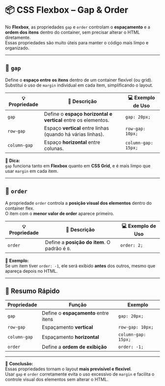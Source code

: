 # 📦 CSS Flexbox – Gap & Order

No **Flexbox**, as propriedades `gap` e `order` controlam o **espaçamento** e a **ordem dos itens** dentro do container, sem precisar alterar o HTML diretamente.  
Essas propriedades são muito úteis para manter o código mais limpo e organizado.

---

## 🧩 `gap`

Define o **espaço entre os itens** dentro de um container flexível (ou grid).  
Substitui o uso de `margin` individual em cada item, simplificando o layout.

| 💡 **Propriedade** | 📝 **Descrição** | 💻 **Exemplo de Uso** |
| ------------------ | ---------------- | --------------------- |
| `gap` | Define o **espaço horizontal e vertical** entre os elementos. | `gap: 20px;` |
| `row-gap` | Espaço **vertical** entre linhas (quando há várias linhas). | `row-gap: 10px;` |
| `column-gap` | Espaço **horizontal** entre colunas. | `column-gap: 15px;` |

📘 **Dica:**  
`gap` funciona tanto em **Flexbox** quanto em **CSS Grid**, e é mais limpo que usar `margin` em cada item.

---

## 🔢 `order`

A propriedade `order` controla a **posição visual dos elementos** dentro do container flex.  
O item com o **menor valor de order** aparece primeiro.

| 💡 **Propriedade** | 📝 **Descrição** | 💻 **Exemplo de Uso** |
| ------------------ | ---------------- | --------------------- |
| `order` | Define a **posição do item**. O padrão é `0`. | `order: 2;` |

📌 **Exemplo:**  
Se um item tiver `order: -1`, ele será exibido **antes** dos outros, mesmo que apareça depois no HTML.

---

## 🧠 Resumo Rápido

| Propriedade | Função | Exemplo |
| ------------ | ------- | -------- |
| `gap` | Define o **espaçamento** entre itens | `gap: 20px;` |
| `row-gap` | Espaçamento **vertical** | `row-gap: 10px;` |
| `column-gap` | Espaçamento **horizontal** | `column-gap: 15px;` |
| `order` | Define a **ordem de exibição** | `order: -1;` |

---

💬 **Conclusão:**  
Essas propriedades tornam o layout **mais previsível e flexível**.  
Usar `gap` e `order` corretamente evita o uso excessivo de `margin` e facilita o controle visual dos elementos sem alterar o HTML.

